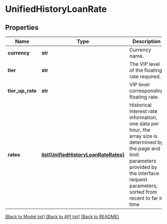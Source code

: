 # UnifiedHistoryLoanRate

## Properties
Name | Type | Description | Notes
------------ | ------------- | ------------- | -------------
**currency** | **str** | Currency name. | [optional] 
**tier** | **str** | The VIP level of the floating rate required. | [optional] 
**tier_up_rate** | **str** | VIP level corresponding floating rate. | [optional] 
**rates** | [**list[UnifiedHistoryLoanRateRates]**](UnifiedHistoryLoanRateRates.md) | Historical interest rate information, one data per hour, the array size is determined by the page and limit parameters provided by the interface request parameters, sorted from recent to far in time | [optional] 

[[Back to Model list]](../README.md#documentation-for-models) [[Back to API list]](../README.md#documentation-for-api-endpoints) [[Back to README]](../README.md)


